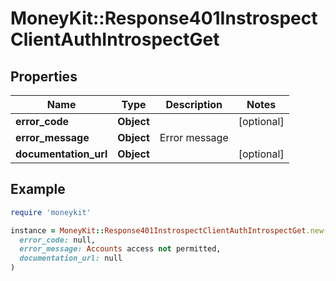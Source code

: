 # MoneyKit::Response401InstrospectClientAuthIntrospectGet

## Properties

| Name | Type | Description | Notes |
| ---- | ---- | ----------- | ----- |
| **error_code** | **Object** |  | [optional] |
| **error_message** | **Object** | Error message |  |
| **documentation_url** | **Object** |  | [optional] |

## Example

```ruby
require 'moneykit'

instance = MoneyKit::Response401InstrospectClientAuthIntrospectGet.new(
  error_code: null,
  error_message: Accounts access not permitted,
  documentation_url: null
)
```

